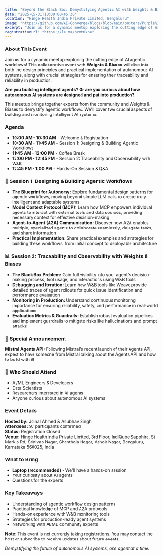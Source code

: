 ```yaml
---
title: "Beyond the Black Box: Demystifying Agentic AI with Weights & Biases"
date: "2025-05-31T10:00:00+05:30"
location: "Hinge Health India Private Limited, Bengaluru"
image: "https://github.com/AI-Converge/blogs/blob/main/posters/Purple%20Lime%20Green%20Modern%20Featured%20Speakers%20Instagram%20Post%20(1).png"
excerpt: "Join us for a dynamic meetup exploring the cutting edge of AI agentic workflows! This collaborative event with Weights & Biases will dive into both the design principles and practical implementation of autonomous AI systems."
registrationUrl: "https://lu.ma/hrmt0kne"
---
```


### About This Event

Join us for a dynamic meetup exploring the cutting edge of AI agentic workflows! This collaborative event with **Weights & Biases** will dive into both the design principles and practical implementation of autonomous AI systems, along with crucial strategies for ensuring their traceability and reliability in production.

**Are you building intelligent agents? Or are you curious about how autonomous AI systems are designed and put into production?**

This meetup brings together experts from the community and Weights & Biases to demystify agentic workflows. We'll cover two crucial aspects of building and monitoring intelligent AI systems.

### Agenda

* **10:00 AM - 10:30 AM** - Welcome & Registration
* **10:30 AM - 11:45 AM** - Session 1: Designing & Building Agentic Workflows
* **11:45 AM - 12:00 PM** - Coffee Break
* **12:00 PM - 12:45 PM** - Session 2: Traceability and Observability with W&B
* **12:45 PM - 1:00 PM** - Hands-On Session & Q&A

### 🤖 Session 1: Designing & Building Agentic Workflows

* **The Blueprint for Autonomy:** Explore fundamental design patterns for agentic workflows, moving beyond simple LLM calls to create truly intelligent and adaptable systems
* **Model Context Protocol (MCP):** Learn how MCP empowers individual agents to interact with external tools and data sources, providing necessary context for effective decision-making
* **Agent-to-Agent (A2A) Communication:** Discover how A2A enables multiple, specialized agents to collaborate seamlessly, delegate tasks, and share information
* **Practical Implementation:** Share practical examples and strategies for building these workflows, from initial concept to deployable architecture

### 📊 Session 2: Traceability and Observability with Weights & Biases

* **The Black Box Problem:** Gain full visibility into your agent's decision-making process, tool usage, and interactions using W&B tools
* **Debugging and Iteration:** Learn how W&B tools like Weave provide detailed traces of agent rollouts for quick issue identification and performance evaluation
* **Monitoring in Production:** Understand continuous monitoring importance for ensuring reliability, safety, and performance in real-world applications
* **Evaluation Metrics & Guardrails:** Establish robust evaluation pipelines and implement guardrails to mitigate risks like hallucinations and prompt attacks

### 🎯 Special Announcement

**Mistral Agents API:** Following Mistral's recent launch of their Agents API, expect to have someone from Mistral talking about the Agents API and how to build with it!

### 👥 Who Should Attend

* AI/ML Engineers & Developers
* Data Scientists
* Researchers interested in AI agents
* Anyone curious about autonomous AI systems

### Event Details

**Hosted by:** Joinal Ahmed & Anubhav Singh  
**Attendees:** 97 participants confirmed  
**Status:** Registration Closed  
**Venue:** Hinge Health India Private Limited, 3rd Floor, IndiQube Sapphire, St Mark's Rd, Srinivas Nagar, Shanthala Nagar, Ashok Nagar, Bengaluru, Karnataka 560025, India

### What to Bring

* **Laptop (recommended)** - We'll have a hands-on session
* Your curiosity about AI agents
* Questions for the experts

### Key Takeaways

* Understanding of agentic workflow design patterns
* Practical knowledge of MCP and A2A protocols
* Hands-on experience with W&B monitoring tools
* Strategies for production-ready agent systems
* Networking with AI/ML community experts

**Note:** This event is not currently taking registrations. You may contact the host or subscribe to receive updates about future events.

*Demystifying the future of autonomous AI systems, one agent at a time.*
